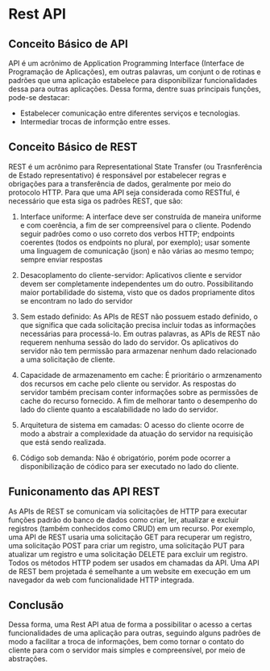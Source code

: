 # Rest API
## Conceito Básico de API
  API é um acrônimo de Application Programming Interface (Interface de Programação de Aplicações), em outras palavras, um conjunt o de rotinas e padrões que uma aplicação estabelece para disponibilizar funcionalidades dessa para outras aplicações. Dessa forma, dentre suas principais funções, pode-se destacar: 

  * Estabelecer comunicação entre diferentes serviços e tecnologias.
  * Intermediar trocas de informção entre esses.

## Conceito Básico de REST

  REST é um acrônimo para Representational State Transfer (ou Trasnferência de Estado representativo) é responsável por estabelecer regras e obrigações para a transferência de dados, geralmente por meio do protocolo HTTP. Para que uma API seja considerada como RESTful, é necessário que esta siga os padrões REST, que são: 
  
  1. Interface uniforme: A interface deve ser construída de maneira uniforme e com coerência, a fim de ser compreensível para o cliente. Podendo seguir padrões como o uso correto dos verbos HTTP; endpoints coerentes (todos os endpoints no plural, por exemplo); usar somente uma linguagem de comunicação (json) e não várias ao mesmo tempo; sempre enviar respostas 
 
  2. Desacoplamento do cliente-servidor: Aplicativos cliente e servidor devem ser completamente independentes um do outro. Possibilitando maior portabilidade do sistema, visto que os dados propriamente ditos se encontram no lado do servidor

  3. Sem estado definido: As APIs de REST não possuem estado definido, o que significa que cada solicitação precisa incluir todas as informações necessárias para processá-lo. Em outras palavras, as APIs de REST não requerem nenhuma sessão do lado do servidor. Os aplicativos do servidor não tem permissão para armazenar nenhum dado relacionado a uma solicitação de cliente.

  4. Capacidade de armazenamento em cache: É prioritário o armzenamento dos recursos em cache pelo cliente ou servidor. As respostas do servidor também precisam conter informações sobre as permissões de cache do recurso fornecido.  A fim de melhorar tanto o desempenho do lado do cliente quanto a escalabilidade no lado do servidor.

  5. Arquitetura de sistema em camadas: O acesso do cliente ocorre de modo a abstrair a complexidade da atuação do servidor na requisição que está sendo realizada.
     
  6. Código sob demanda: Não é obrigatório, porém pode ocorrer a disponibilização de códico para ser executado no lado do cliente.

## Funiconamento das API REST
  As APIs de REST se comunicam via solicitações de HTTP para executar funções padrão do banco de dados como criar, ler, atualizar e excluir registros (também conhecidos como CRUD) em um recurso. Por exemplo, uma API de REST usaria uma solicitação GET para recuperar um registro, uma solicitação POST para criar um registro, uma solicitação PUT para atualizar um registro e uma solicitação DELETE para excluir um registro. Todos os métodos HTTP podem ser usados em chamadas da API. Uma API de REST bem projetada é semelhante a um website em execução em um navegador da web com funcionalidade HTTP integrada.

## Conclusão
  Dessa forma, uma Rest API atua de forma a possibilitar o acesso a certas funcionalidades de uma aplicação para outras, seguindo alguns padrões de modo a facilitar a troca de informações, bem como tornar o contato do cliente para com o servidor mais simples e compreensível, por meio de abstrações.
